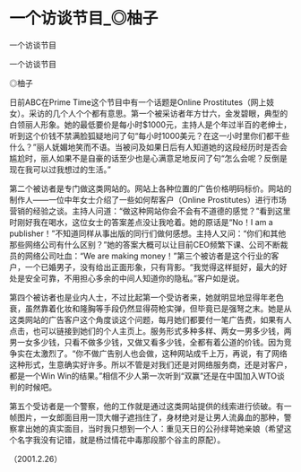 # 一个访谈节目_◎柚子

一个访谈节目

一个访谈节目

◎柚子

日前ABC在Prime Time这个节目中有一个话题是Online Prostitutes（网上妓女）。采访的几个人个个都有意思。第一个被采访者年方廿六，金发碧眼，典型的白领丽人形象。她的最低要价是每小时$1000元，主持人是个年过半百的老绅士，听到这个价钱不禁满脸狐疑地问了句“每小时1000美元？在这一小时里你们都干些什么？”丽人妩媚地笑而不语。当被问及如果日后有人知道她的这段经历时是否会尴尬时，丽人如果不是自豪的话至少也是心满意足地反问了句“怎么会呢？反倒是现在我可以过我想过的生活。”

第二个被访者是专门做这类网站的。网站上各种位置的广告价格明码标价。网站的制作人——一位中年女士介绍了一些如何帮客户（Online Prostitutes）进行市场营销的经验之谈。主持人问道：“做这种网站你会不会有不道德的感觉？”看到这里时刚好我在喝水，这位女士的答案差点没让我呛着。她的原话是“No！I am a publisher！”不知道同样从事出版的同行们做何感想。主持人又问：“你们和其他那些网络公司有什么区别？”她的答案大概可以让目前CEO频繁下课、公司不断裁员的网络公司吐血：“We are making money！”第三个被访者是这个行业的客户，一个已婚男子，没有给出正面形象，只有背影。“我觉得这样挺好，最大的好处是安全可靠，不用担心多余的中间人知道你的隐私。”客户如是说。

第四个被访者也是业内人士，不过比起第一个受访者来，她就明显地显得年老色衰，虽然靠着化妆和隆胸等手段仍然显得荷枪实弹，但毕竟已是强弩之末。她是从这类网站的广告客户这个角度谈这个问题，每月她们都要付一笔广告费，如果有人点击，也可以链接到她们的个人主页上。服务形式多种多样、两女一男多少钱，两男一女多少钱，只看不做多少钱，又做又看多少钱，全都有着公道的价钱。因为竞争实在太激烈了。“你不做广告别人也会做，这种网站成千上万，再说，有了网络这种形式，生意确实好许多。所以不管是对我们还是对网络服务商，还是对客户，都是一个Win Win的结果。”相信不少人第一次听到“双赢”还是在中国加入WTO谈判的时候吧。

第五个受访者是一个警察，他的工作就是通过这类网站提供的线索进行侦破。有一帧图片，一女郎面目用一顶大帽子遮挡住了，身材绝对是让男人流鼻血的那种，警察拿出她的真实面目，当时我只想到一个人：重见天日的公孙绿萼她亲娘（希望这个名字我没有记错，就是杨过情花中毒那段那个谷主的原配）。

（2001.2.26）